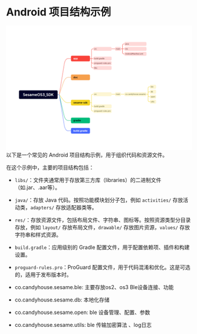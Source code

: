 # Android 项目结构示例

![SesameOs3](bleconnect/SesameOs3.jpg)
以下是一个常见的 Android 项目结构示例，用于组织代码和资源文件。

在这个示例中，主要的项目结构包括：
- `libs/`：文件夹通常用于存放第三方库（libraries）的二进制文件（如.jar、.aar等）。
- `java/`：存放 Java 代码。按照功能模块划分子包，例如 `activities/` 存放活动类，`adapters/` 存放适配器类等。

- `res/`：存放资源文件，包括布局文件、字符串、图标等。按照资源类型分目录存放，例如 `layout/` 存放布局文件，`drawable/` 存放图片资源，`values/` 存放字符串和样式资源。

- `build.gradle`：应用级别的 Gradle 配置文件，用于配置依赖项、插件和构建设置。

- `proguard-rules.pro`：ProGuard 配置文件，用于代码混淆和优化。这是可选的，适用于发布版本时。
- co.candyhouse.sesame.ble: 主要存放os2、os3 Ble设备连接、功能 
- co.candyhouse.sesame.db: 本地化存储 
- co.candyhouse.sesame.open: ble 设备管理、配置、参数
- co.candyhouse.sesame.utils: ble 传输加密算法 、log日志

